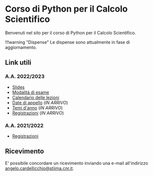 # Corso di Python per il Calcolo Scientifico

Benvenuti nel sito per il corso di Python per il Calcolo Scientifico.

!!!warning "Dispense"
    Le dispense sono attualmente in fase di aggiornamento.

## Link utili

### A.A. 2022/2023

* [Slides](./2022-23/slides.md)
* [Modalità di esame](./2022-23/exams.md)
* [Calendario delle lezioni](./2022-23/calendar.md)
* [Date di appello](#) (*IN ARRIVO*)
* [Temi d'anno](#) (*IN ARRIVO*)
* [Registrazioni](#) (*IN ARRIVO*)

### A.A. 2021/2022

* [Registrazioni](https://www.youtube.com/playlist?list=PLXF97BkFa4HBqRGCvlIjmcqMDN0VPdFcS)

## Ricevimento

E' possibile concordare un ricevimento inviando una e-mail all'indirizzo [angelo.cardellicchio@stiima.cnr.it](mailto:angelo.cardellicchio@stiima.cnr.it).
